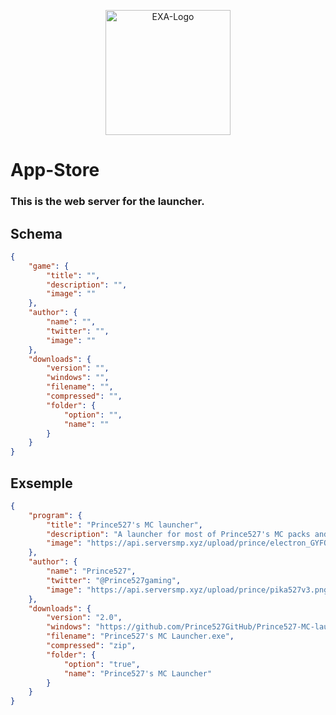 <p align="center">
  <a href="https://github.com/Prince527GitHub/App-Store">
    <img src="https://api.serversmp.xyz/upload/prince/logo.png" alt="EXA-Logo" width="200" height="200">
  </a>

  <h1>App-Store</h1>
</p>

### This is the web server for the launcher.

## Schema
```json
{
    "game": {
        "title": "",
        "description": "",
        "image": ""
    },
    "author": {
        "name": "",
        "twitter": "",
        "image": ""
    },
    "downloads": {
        "version": "",
        "windows": "",
        "filename": "",
        "compressed": "",
        "folder": {
            "option": "",
            "name": ""
        } 
    }
}
```
## Exsemple
```json
{
    "program": {
        "title": "Prince527's MC launcher",
        "description": "A launcher for most of Prince527's MC packs and more!",
        "image": "https://api.serversmp.xyz/upload/prince/electron_GYFOo1wwT1.png"
    },
    "author": {
        "name": "Prince527",
        "twitter": "@Prince527gaming",
        "image": "https://api.serversmp.xyz/upload/prince/pika527v3.png"
    },
    "downloads": {
        "version": "2.0",
        "windows": "https://github.com/Prince527GitHub/Prince527-MC-launcher/releases/download/2.0.5.1/Prince527.s.MC.Launcher.v2.0.5.1.zip",
        "filename": "Prince527's MC Launcher.exe",
        "compressed": "zip",
        "folder": {
            "option": "true",
            "name": "Prince527's MC Launcher"
        } 
    }
}
```
